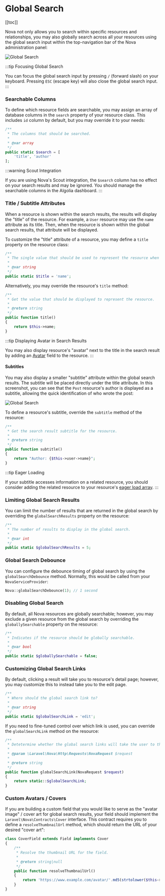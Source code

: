 # Global Search

[[toc]]

Nova not only allows you to search within specific resources and relationships, you may also globally search across all your resources using the global search input within the top-navigation bar of the Nova administration panel:

![Global Search](./img/global-search.png)

:::tip Focusing Global Search

You can focus the global search input by pressing `/` (forward slash) on your keyboard. Pressing `ESC` (escape key) will also close the global search input.
:::

### Searchable Columns

To define which resource fields are searchable, you may assign an array of database columns in the `search` property of your resource class. This includes `id` column by default, but you may override it to your needs:

```php
/**
 * The columns that should be searched.
 *
 * @var array
 */
public static $search = [
    'title', 'author'
];
```

:::warning Scout Integration

If you are using Nova's Scout integration, the `$search` column has no effect on your search results and may be ignored. You should manage the searchable columns in the Algolia dashboard.
:::

### Title / Subtitle Attributes

When a resource is shown within the search results, the results will display the "title" of the resource. For example, a `User` resource may use the `name` attribute as its title. Then, when the resource is shown within the global search results, that attribute will be displayed.

To customize the "title" attribute of a resource, you may define a `title` property on the resource class:

```php
/**
 * The single value that should be used to represent the resource when being displayed.
 *
 * @var string
 */
public static $title = 'name';
```

Alternatively, you may override the resource's `title` method:

```php
/**
 * Get the value that should be displayed to represent the resource.
 *
 * @return string
 */
public function title()
{
    return $this->name;
}
```

:::tip Displaying Avatar in Search Results

You may also display resource's "avatar" next to the title in the search result by adding an [Avatar](./../resources/fields.md#avatar-field) field to the resource.
:::

#### Subtitles

You may also display a smaller "subtitle" attribute within the global search results. The subtitle will be placed directly under the title attribute. In this screenshot, you can see that the `Post` resource's author is displayed as a subtitle, allowing the quick identification of who wrote the post:

![Global Search](./img/global-search.png)

To define a resource's subtitle, override the `subtitle` method of the resource:

```php
/**
 * Get the search result subtitle for the resource.
 *
 * @return string
 */
public function subtitle()
{
    return "Author: {$this->user->name}";
}
```

:::tip Eager Loading

If your subtitle accesses information on a related resource, you should consider adding the related resource to your resource's [eager load array](./../resources/README.md#eager-loading).
:::

### Limiting Global Search Results

You can limit the number of results that are returned in the global search by overriding the `globalSearchResults` property on the resource:

```php
/**
 * The number of results to display in the global search.
 *
 * @var int
 */
public static $globalSearchResults = 5;
```

### Global Search Debounce

You can configure the debounce timing of global search by using the `globalSearchDebounce` method. Normally, this would be called from your `NovaServiceProvider`:

```php
Nova::globalSearchDebounce(1); // 1 second
```

### Disabling Global Search

By default, all Nova resources are globally searchable; however, you may exclude a given resource from the global search by overriding the `globallySearchable` property on the resource:

```php
/**
 * Indicates if the resource should be globally searchable.
 *
 * @var bool
 */
public static $globallySearchable = false;
```

### Customizing Global Search Links

By default, clicking a result will take you to resource's detail page; however, you may customize this to instead take you to the edit page.

```php
/**
 * Where should the global search link to?
 *
 * @var string
 */
public static $globalSearchLink = 'edit';
```

If you need to fine-tuned control over which link is used, you can override the `globalSearchLink` method on the resource:

```php
/**
 * Detetermine whether the global search links will take the user to the detail page.
 *
 * @param \Laravel\Nova\Http\Requests\NovaRequest $request
 *
 * @return string
 */
public function globalSearchLink(NovaRequest $request)
{
    return static::$globalSearchLink;
}
```

### Custom Avatars / Covers

If you are building a custom field that you would like to serve as the "avatar image" / cover art for global search results, your field should implement the `Laravel\Nova\Contracts\Cover` interface. This contract requires you to define a `resolveThumbnailUrl` method, which should return the URL of your desired "cover art":

```php
class CoverField extends Field implements Cover
{
    /**
     * Resolve the thumbnail URL for the field.
     *
     * @return string|null
     */
    public function resolveThumbnailUrl()
    {
        return 'https://www.example.com/avatar/'.md5(strtolower($this->value)).'?s=300';
    }
}
```
